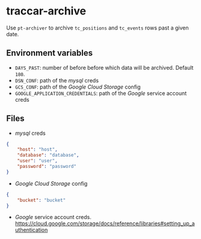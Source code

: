 # traccar-archive

Use `pt-archiver` to archive `tc_positions` and `tc_events` rows past a given date.

## Environment variables

- `DAYS_PAST`: number of before before which data will be archived. Default `180`.
- `DSN_CONF`: path of the _mysql_ creds
- `GCS_CONF`: path of the _Google Cloud Storage_ config
- `GOOGLE_APPLICATION_CREDENTIALS`: path of the _Google_ service account creds

## Files

- _mysql_ creds
```json
{
    "host": "host",
    "database": "database",
    "user": "user",
    "password": "password"
}
```

- _Google Cloud Storage_ config
```json
{
    "bucket": "bucket"
}
```

- _Google_ service account creds.
https://cloud.google.com/storage/docs/reference/libraries#setting_up_authentication


